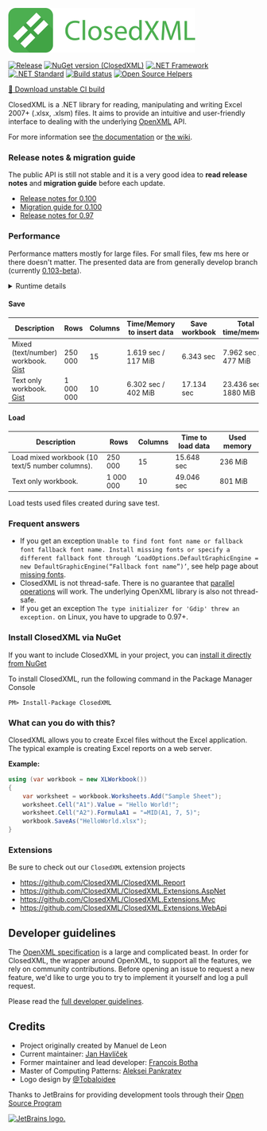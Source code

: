 ![ClosedXML](https://github.com/ClosedXML/ClosedXML/blob/develop/resources/logo/readme.png)

[![Release](https://img.shields.io/badge/release-0.95.4-blue.svg)](https://github.com/ClosedXML/ClosedXML/releases/latest) [![NuGet version (ClosedXML)](https://img.shields.io/nuget/v/ClosedXML.svg?style=flat)](https://www.nuget.org/packages/ClosedXML/) [![.NET Framework](https://img.shields.io/badge/.NET%20Framework-%3E%3D%204.0-red.svg)](#) [![.NET Standard](https://img.shields.io/badge/.NET%20Standard-%3E%3D%202.0-red.svg)](#) [![Build status](https://ci.appveyor.com/api/projects/status/wobbmnlbukxejjgb?svg=true)](https://ci.appveyor.com/project/ClosedXML/ClosedXML/branch/develop/artifacts)
[![Open Source Helpers](https://www.codetriage.com/closedxml/closedxml/badges/users.svg)](https://www.codetriage.com/closedxml/closedxml)

[💾 Download unstable CI build](https://ci.appveyor.com/project/ClosedXML/ClosedXML/branch/develop/artifacts)

ClosedXML is a .NET library for reading, manipulating and writing Excel 2007+ (.xlsx, .xlsm) files. It aims to provide an intuitive and user-friendly interface to dealing with the underlying [OpenXML](https://github.com/OfficeDev/Open-XML-SDK) API.

For more information see [the documentation](https://closedxml.readthedocs.io/) or [the wiki](https://github.com/closedxml/closedxml/wiki).

### Release notes & migration guide

The public API is still not stable and it is a very good idea to **read release notes** and **migration guide** before each update.
* [Release notes for 0.100](https://github.com/ClosedXML/ClosedXML/releases/tag/0.100.0)
* [Migration guide for 0.100](https://closedxml.readthedocs.io/en/latest/migrations/migrate-to-0.100.html)
* [Release notes for 0.97](https://github.com/ClosedXML/ClosedXML/releases/tag/0.97.0)

### Performance

Performance matters mostly for large files. For small files, few ms here or there doesn't matter. The presented data are from generally develop branch (currently [0.103-beta](https://github.com/ClosedXML/ClosedXML/commit/5f7c0d9461352a6a468e5299bfef6eaf82bf37da)).

<details>
  <summary>Runtime details</summary>
```
BenchmarkDotNet v0.13.8, Windows 11 (10.0.22621.2283/22H2/2022Update/SunValley2)
AMD Ryzen 5 5500U with Radeon Graphics, 1 CPU, 12 logical and 6 physical cores
.NET SDK 8.0.100-rc.1.23463.5
  [Host] : .NET 7.0.11 (7.0.1123.42427), X64 RyuJIT AVX2
```
</details>

#### Save

| Description                  |     Rows  |           Columns      | Time/Memory to insert data | Save workbook | Total time/memory | 
|------------------------------|-----------|------------------------|----------------------------|------------------------------|---|
| Mixed (text/number) workbook.<br>[Gist](https://gist.github.com/jahav/bdc5fe3c90f25544ca6ae1394bbe3561) |   250 000 | 15 | 1.619 sec / 117 MiB |  6.343 sec |  7.962 sec /  477 MiB |
| Text only workbook. [Gist](https://gist.github.com/jahav/257bb2ffd5ab7adfded7e669290d8151)              | 1 000 000 | 10 | 6.302 sec / 402 MiB  | 17.134 sec | 23.436 sec / 1880 MiB |

#### Load

| Description                                                        |  Rows     | Columns | Time to load data | Used memory |
|--------------------------------------------------------------------|-----------|---------|-------------------|-------------|
| Load mixed workbook (10 text/5 number columns). |   250 000 |      15 |        15.648 sec |     236 MiB |
| Text only workbook.                                                | 1 000 000 |      10 |       49.046 sec  |     801 MiB |

Load tests used files created during save test.

### Frequent answers
- If you get an exception `Unable to find font font name or fallback font fallback font name. Install missing fonts or specify a different fallback font through ‘LoadOptions.DefaultGraphicEngine = new DefaultGraphicEngine(“Fallback font name”)’`, see help page about [missing fonts](https://closedxml.readthedocs.io/en/latest/tips/missing-font.html).
- ClosedXML is not thread-safe. There is no guarantee that [parallel operations](https://github.com/ClosedXML/ClosedXML/issues/1662) will work. The underlying OpenXML library is also not thread-safe.
- If you get an exception `The type initializer for 'Gdip' threw an exception.` on Linux, you have to upgrade to 0.97+.

### Install ClosedXML via NuGet

If you want to include ClosedXML in your project, you can [install it directly from NuGet](https://www.nuget.org/packages/ClosedXML)

To install ClosedXML, run the following command in the Package Manager Console

```
PM> Install-Package ClosedXML
```

### What can you do with this?

ClosedXML allows you to create Excel files without the Excel application. The typical example is creating Excel reports on a web server.

**Example:**
```c#
using (var workbook = new XLWorkbook())
{
    var worksheet = workbook.Worksheets.Add("Sample Sheet");
    worksheet.Cell("A1").Value = "Hello World!";
    worksheet.Cell("A2").FormulaA1 = "=MID(A1, 7, 5)";
    workbook.SaveAs("HelloWorld.xlsx");
}
```

### Extensions
Be sure to check out our `ClosedXML` extension projects
- https://github.com/ClosedXML/ClosedXML.Report
- https://github.com/ClosedXML/ClosedXML.Extensions.AspNet
- https://github.com/ClosedXML/ClosedXML.Extensions.Mvc
- https://github.com/ClosedXML/ClosedXML.Extensions.WebApi

## Developer guidelines
The [OpenXML specification](https://ecma-international.org/publications-and-standards/standards/ecma-376/) is a large and complicated beast. In order for ClosedXML, the wrapper around OpenXML, to support all the features, we rely on community contributions. Before opening an issue to request a new feature, we'd like to urge you to try to implement it yourself and log a pull request.

Please read the [full developer guidelines](CONTRIBUTING.md).

## Credits
* Project originally created by Manuel de Leon
* Current maintainer: [Jan Havlíček](https://github.com/jahav)
* Former maintainer and lead developer: [Francois Botha](https://github.com/igitur)
* Master of Computing Patterns: [Aleksei Pankratev](https://github.com/Pankraty)
* Logo design by [@Tobaloidee](https://github.com/Tobaloidee)

Thanks to JetBrains for providing development tools through their [Open Source Program](https://www.jetbrains.com/community/opensource/)

[<img src="https://resources.jetbrains.com/storage/products/company/brand/logos/jetbrains.png" alt="JetBrains logo." height="40px">](https://www.jetbrains.com/)
